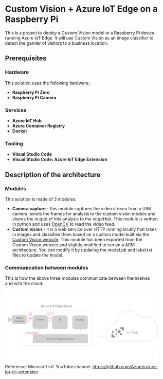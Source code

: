 # Custom Vision + Azure IoT Edge on a Raspberry Pi

This is a project to deploy a Custom Vision model to a Raspberry Pi device running Azure IoT Edge. 
It will use Custom Vision as an image classifier to detect the gender of visitors to a business location. 
 

## Prerequisites

### Hardware
This solution uses the following hardware:

- **Raspberry Pi Zero**
- **Raspberry Pi Camera**

 
### Services

- **Azure IoT Hub**
- **Azure Container Registry** 
- **Docker**

### Tooling

- **Visual Studio Code**
- **Visual Studio Code: Azure IoT Edge Extension**


## Description of the architecture
### Modules
This solution is made of 3 modules:

- **Camera capture** - this module captures the video stream from a USB camera, sends the frames for analysis to the custom vision module and shares the output of this analysis to the edgeHub. This module is written in python and uses [OpenCV](https://opencv.org/) to read the video feed.
- **Custom vision** - it is a web service over HTTP running locally that takes in images and classifies them based on a custom model built via the [Custom Vision website](https://azure.microsoft.com/en-us/services/cognitive-services/custom-vision-service/). This module has been exported from the Custom Vision website and slightly modified to run on a ARM architecture. You can modify it by updating the model.pb and label.txt files to update the model.


### Communication between modules
This is how the above three modules communicate between themselves and with the cloud:

![Communication patterns between modules](assets/CommunicationPatterns.png)


Reference: 
Microsoft IoT YouTube channel.
https://github.com/Azure/azure-iot-cli-extension
